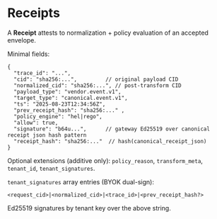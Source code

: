 # Receipts

A **Receipt** attests to normalization + policy evaluation of an accepted envelope.

Minimal fields:
```jsonc
{
  "trace_id": "...",
  "cid": "sha256:...",         // original payload CID
  "normalized_cid": "sha256:...", // post-transform CID
  "payload_type": "vendor.event.v1",
  "target_type": "canonical.event.v1",
  "ts": "2025-08-23T12:34:56Z",
  "prev_receipt_hash": "sha256:..." ,
  "policy_engine": "hel|rego",
  "allow": true,
  "signature": "b64u...",      // gateway Ed25519 over canonical receipt json hash pattern
  "receipt_hash": "sha256:..."  // hash(canonical_receipt_json)
}
```

Optional extensions (additive only): `policy_reason`, `transform_meta`, `tenant_id`, `tenant_signatures`.

`tenant_signatures` array entries (BYOK dual-sign):
```
<request_cid>|<normalized_cid>|<trace_id>|<prev_receipt_hash?>
```
Ed25519 signatures by tenant key over the above string.
